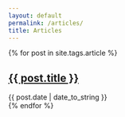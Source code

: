 ```yaml
---
layout: default
permalink: /articles/
title: Articles
---
```


 {% for post in site.tags.article %}
  <article>
    <h2>
        <a href="{{ post.url }}">{{ post.title }}</a>
    </h2>
    <time datetime="{{ post.date | date: "%Y-%m-%d" }}">{{ post.date | date_to_string }}</time><br>
  </article>
{% endfor %}
